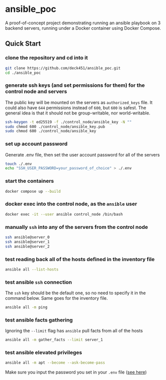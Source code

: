 # ansible_poc

A proof-of-concept project demonstrating running an ansible playbook on 3 backend servers,
running under a Docker container using Docker Compose.

## Quick Start

### clone the repository and cd into it
```sh
git clone https://github.com/deck451/ansible_poc.git
cd ./ansible_poc
```

### generate ssh keys (and set permissions for them) for the control node and servers
The public key will be mounted on the servers as `authorized_keys` file.
It could also have `644` permissions instead of `600`, but `600` is safest.
The general idea is that it should not be group-writable, nor world-writable.

```sh
ssh-keygen -t ed25519 -f ./control_node/ansible_key -N ""
sudo chmod 600 ./control_node/ansible_key.pub
sudo chmod 600 ./control_node/ansible_key
```

### set up account password
Generate .env file, then set the user account password for all of the servers
```sh
touch ./.env
echo "SSH_USER_PASSWORD=your_password_of_choice" > ./.env
```

### start the containers
```sh
docker compose up --build
```

### docker exec into the control node, as the `ansible` user
```sh
docker exec -it --user ansible control_node /bin/bash
```

### manually `ssh` into any of the servers from the control node
```sh
ssh ansible@server_0
ssh ansible@server_1
ssh ansible@server_2
```

### test reading back all of the hosts defined in the inventory file
```sh
ansible all --list-hosts
```

### test ansible `ssh` connection
The `ssh` key should be the default one, so no need to specify it in the command below.
Same goes for the inventory file.
```sh
ansible all -m ping
```

### test ansible facts gathering
Ignoring the `--limit` flag has `ansible` pull facts from all of the hosts
```sh
ansible all -m gather_facts --limit server_1
```

### test ansible elevated privileges
```sh
ansible all -m apt --become --ask-become-pass
```
Make sure you input the password you set in your `.env` file ([see here](#set-up-account-password))
